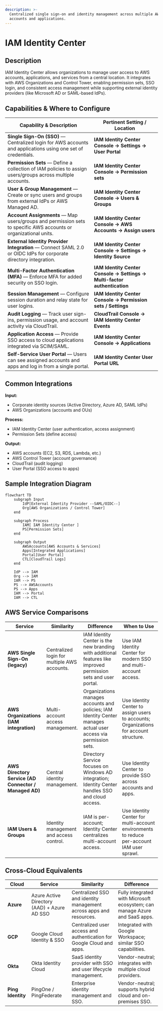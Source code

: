 ```yaml
---
description: >-
  Centralized single sign-on and identity management across multiple AWS
  accounts and applications.
---
```


# IAM Identity Center

## **Description**

IAM Identity Center allows organizations to manage user access to AWS accounts, applications, and services from a central location. It integrates with AWS Organizations and Control Tower, enabling permission sets, SSO login, and consistent access management while supporting external identity providers (like Microsoft AD or SAML-based IdPs).

## Capabilities & Where to Configure

| Capability & Description                                                                                         | Pertinent Setting / Location                                             |
| ---------------------------------------------------------------------------------------------------------------- | ------------------------------------------------------------------------ |
| **Single Sign-On (SSO)** — Centralized login for AWS accounts and applications using one set of credentials.     | **IAM Identity Center Console → Settings → User Portal**                 |
| **Permission Sets** — Define a collection of IAM policies to assign users/groups across multiple accounts.       | **IAM Identity Center Console → Permission sets**                        |
| **User & Group Management** — Create or sync users and groups from external IdPs or AWS Managed AD.              | **IAM Identity Center Console → Users & Groups**                         |
| **Account Assignments** — Map users/groups and permission sets to specific AWS accounts or organizational units. | **IAM Identity Center Console → AWS Accounts → Assign users**            |
| **External Identity Provider Integration** — Connect SAML 2.0 or OIDC IdPs for corporate directory integration.  | **IAM Identity Center Console → Settings → Identity Source**             |
| **Multi-Factor Authentication (MFA)** — Enforce MFA for added security on SSO login.                             | **IAM Identity Center Console → Settings → Multi-factor authentication** |
| **Session Management** — Configure session duration and relay state for user logins.                             | **IAM Identity Center Console → Permission sets / Settings**             |
| **Audit Logging** — Track user sign-ins, permission usage, and account activity via CloudTrail.                  | **CloudTrail Console → IAM Identity Center Events**                      |
| **Application Access** — Provide SSO access to cloud applications integrated via SCIM/SAML.                      | **IAM Identity Center Console → Applications**                           |
| **Self-Service User Portal** — Users can see assigned accounts and apps and log in from a single portal.         | **IAM Identity Center User Portal URL**                                  |

## Common Integrations

**Input:**

* Corporate identity sources (Active Directory, Azure AD, SAML IdPs)
* AWS Organizations (accounts and OUs)

**Process:**

* IAM Identity Center (user authentication, access assignment)
* Permission Sets (define access)

**Output:**

* AWS accounts (EC2, S3, RDS, Lambda, etc.)
* AWS Control Tower (account governance)
* CloudTrail (audit logging)
* User Portal (SSO access to apps)

## Sample Integration Diagram

```mermaid
flowchart TD
    subgraph Input
        IdP[External Identity Provider --SAML/OIDC--]
        Org[AWS Organizations / Control Tower]
    end

    subgraph Process
        IAM[ IAM Identity Center ]
        PS[Permission Sets]
    end

    subgraph Output
        AWSAccounts[AWS Accounts & Services]
        Apps[Integrated Applications]
        Portal[User Portal]
        CTL[CloudTrail Logs]
    end

    IdP --> IAM
    Org --> IAM
    IAM --> PS
    PS --> AWSAccounts
    PS --> Apps
    IAM --> Portal
    IAM --> CTL

```

## AWS Service Comparisons

<table data-full-width="true"><thead><tr><th>Service</th><th>Similarity</th><th>Difference</th><th>When to Use</th></tr></thead><tbody><tr><td><strong>AWS Single Sign-On (legacy)</strong></td><td>Centralized login for multiple AWS accounts.</td><td>IAM Identity Center is the new branding with additional features like improved permission sets and user portal.</td><td>Use IAM Identity Center for modern SSO and multi-account access.</td></tr><tr><td><strong>AWS Organizations (IAM integration)</strong></td><td>Multi-account access management.</td><td>Organizations manages accounts and policies; IAM Identity Center manages actual user access via permission sets.</td><td>Use Identity Center to assign users to accounts; Organizations for account structure.</td></tr><tr><td><strong>AWS Directory Service (AD Connector / Managed AD)</strong></td><td>Central identity management.</td><td>Directory Service focuses on Windows AD integration; Identity Center handles SSO and cloud access.</td><td>Use Identity Center to provide SSO across accounts and apps.</td></tr><tr><td><strong>IAM Users &#x26; Groups</strong></td><td>Identity management and access control.</td><td>IAM is per-account; Identity Center centralizes multi-account access.</td><td>Use Identity Center for multi-account environments to reduce per-account IAM user sprawl.</td></tr></tbody></table>

## Cross-Cloud Equivalents

| Cloud             | Service                                     | Similarity                                                            | Difference                                                                 |
| ----------------- | ------------------------------------------- | --------------------------------------------------------------------- | -------------------------------------------------------------------------- |
| **Azure**         | Azure Active Directory (AAD) + Azure AD SSO | Centralized SSO and identity management across apps and resources.    | Fully integrated with Microsoft ecosystem; can manage Azure and SaaS apps. |
| **GCP**           | Google Cloud Identity & SSO                 | Centralized user access and authentication for Google Cloud and apps. | Integrated with Google Workspace; similar SSO capabilities.                |
| **Okta**          | Okta Identity Cloud                         | SaaS identity provider with SSO and user lifecycle management.        | Vendor-neutral; integrates with multiple cloud providers.                  |
| **Ping Identity** | PingOne / PingFederate                      | Enterprise identity management and SSO.                               | Vendor-neutral; supports hybrid cloud and on-premises SSO.                 |
